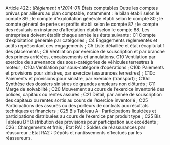 Article 422 : _(Règlement n°2014-01)_ États comptables
Outre les comptes prévus par ailleurs au plan comptable, notamment :
le bilan établi selon le compte 89 ;
le compte d’exploitation générale établi selon le compte 80 ;
le compte général de pertes et profits établi selon le compte 87 ;
le compte des résultats en instance d’affectation établi selon le compte 88. Les entreprises doivent établir chaque année les états suivants :
C1 Compte d’exploitation générale par catégories ;
C4 Engagements réglementés et actifs représentant ces engagements ;
C5 Liste détaillée et état récapitulatif des placements ;
C9 Ventilation par exercice de souscription et par branche des primes arriérées, encaissements et annulations.
C10 Ventilation par exercice de survenance des sous-catégories de véhicules terrestres à moteur ;
C10a Ventilation par sous-catégorie d’opérations ;
C10b Paiements et provisions pour sinistres, par exercice (assurances terrestres) ;
C10c Paiements et provisions pour sinistre, par exercice (transport) ;
C10d Synthèse des dossiers sinistres de grandes ampleurs non clôturés ;
C11 Marge de solvabilité ;
C20 Mouvement au cours de l’exercice inventorié des polices, capitaux ou rentes assurés ;
C21 Détail, par année de souscription des capitaux ou rentes sortis au cours de l’exercice inventorié ;
C25 Participations des assurés ou des porteurs de contrats aux résultats techniques et financiers ;
C25 Bis Tableau A : Participations liquidées et participations distribuées au cours de l’exercice par produit type ;
C25 Bis Tableau B : Distribution des provisions pour participation aux excédents ;
C26 : Chargements et frais ;
Etat RA1 : Soldes de réassurances par réassureur ;
Etat RA2 : Dépôts et nantissements effectués par les réassureurs.